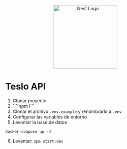<p align="center">
  <a href="http://nestjs.com/" target="blank"><img src="https://nestjs.com/img/logo-small.svg" width="200" alt="Nest Logo" /></a>
</p>

# Teslo API
1. Clonar proyecto
2. ````npm i```
3. Clonar el archivo ```.env.example``` y renombrarlo a ```.env```
4. Configurar las variables de entorno
5. Levantar la base de datos
```
docker-compose up -d
```
6. Levantar: ```npm start:dev```